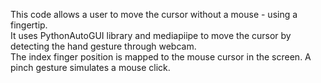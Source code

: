 This code allows a user to move the cursor without a mouse - using a fingertip.
<br> It uses PythonAutoGUI library and mediapiipe to move the cursor by detecting the hand gesture through webcam.<br> The index finger position is mapped  to the mouse cursor in the screen. A pinch gesture simulates a mouse click.
